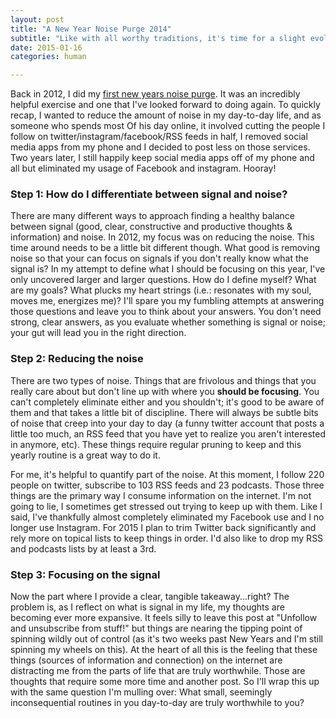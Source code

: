 ```yaml
---
layout: post
title: "A New Year Noise Purge 2014"
subtitle: "Like with all worthy traditions, it's time for a slight evolution on the decluttering of my mind"
date: 2015-01-16
categories: human

---
```

Back in 2012, I did my [first new years noise purge](/a-new-year-noise-purge). It was an incredibly helpful exercise and one that I've looked forward to doing again. To quickly recap, I wanted to reduce the amount of noise in my day-to-day life, and as someone who spends most Of his day online, it involved cutting the people I follow on twitter/instagram/facebook/RSS feeds in half, I removed social media apps from my phone and I decided to post less on those services. Two years later, I still happily keep social media apps off of my phone and all but eliminated my usage of Facebook and instagram. Hooray!

### Step 1: How do I differentiate between signal and noise?

There are many different ways to approach finding a healthy balance between signal (good, clear, constructive and productive thoughts & information) and noise. In 2012, my focus was on reducing the noise. This time around needs to be a little bit different though. What good is removing noise so that your can focus on signals if you don't really know what the signal is? In my attempt to define what I should be focusing on this year, I've only uncovered larger and larger questions. How do I define myself? What are my goals? What plucks my heart strings (i.e.: resonates with my soul, moves me, energizes me)? I'll spare you my fumbling attempts at answering those questions and leave you to think about your answers. You don't need strong, clear answers, as you evaluate whether something is signal or noise; your gut will lead you in the right direction.

### Step 2: Reducing the noise

There are two types of noise. Things that are frivolous and things that you really care about but don't line up with where you **should be focusing**. You can't completely eliminate either and you shouldn't; it's good to be aware of them and that takes a little bit of discipline. There will always be subtle bits of noise that creep into your day to day (a funny twitter account that posts a little too much, an RSS feed that you have yet to realize you aren't interested in anymore, etc). These things require regular pruning to keep and this yearly routine is a great way to do it.

For me, it's helpful to quantify part of the noise. At this moment, I follow 220 people on twitter, subscribe to 103 RSS feeds and 23 podcasts. Those three things are the primary way I consume information on the internet. I'm not going to lie, I sometimes get stressed out trying to keep up with them. Like I said, I've thankfully almost completely eliminated my Facebook use and I no longer use Instagram. For 2015 I plan to trim Twitter back significantly and rely more on topical lists to keep things in order. I'd also like to drop my RSS and podcasts lists by at least a 3rd.

### Step 3: Focusing on the signal

Now the part where I provide a clear, tangible takeaway...right? The problem is, as I reflect on what is signal in my life, my thoughts are becoming ever more expansive. It feels silly to leave this post at "Unfollow and unsubscribe from stuff!" but things are nearing the tipping point of spinning wildly out of control (as it's two weeks past New Years and I'm still spinning my wheels on this). At the heart of all this is the feeling that these things (sources of information and connection) on the internet are distracting me from the parts of life that are truly worthwhile. Those are thoughts that require some more time and another post. So I'll wrap this up with the same question I'm mulling over: What small, seemingly inconsequential routines in you day-to-day are truly worthwhile to you?
